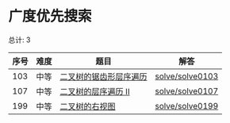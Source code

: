 # 广度优先搜索

<!--- table -->

总计: 3

| 序号 | 难度 | 题目                                                                                                 | 解答                                  |
| ---- | ---- | ---------------------------------------------------------------------------------------------------- | ------------------------------------- |
| 103  | 中等 | [二叉树的锯齿形层序遍历](https://leetcode-cn.com/problems/binary-tree-zigzag-level-order-traversal/) | [solve/solve0103](../solve/solve0103) |
| 107  | 中等 | [二叉树的层序遍历 II](https://leetcode-cn.com/problems/binary-tree-level-order-traversal-ii/)        | [solve/solve0107](../solve/solve0107) |
| 199  | 中等 | [二叉树的右视图](https://leetcode-cn.com/problems/binary-tree-right-side-view/)                      | [solve/solve0199](../solve/solve0199) |
